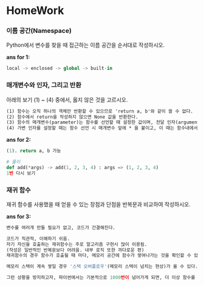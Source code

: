 # HomeWork

### 이름 공간(Namespace) 

Python에서 변수를 찾을 때 접근하는 이름 공간을 순서대로 작성하시오. 

**ans for 1:**

```python
local -> enclosed -> global -> built-in
```





### 매개변수와 인자, 그리고 반환 

아래의 보기 (1) ~ (4) 중에서, 옳지 않은 것을 고르시오. 

```markdown
(1) 함수는 오직 하나의 객체만 반환할 수 있으므로 'return a, b'와 같이 쓸 수 없다.
(2) 함수에서 return을 작성하지 않으면 None 값을 반환한다.
(3) 함수의 매개변수(parameter)는 함수를 선언할 때 설정한 값이며, 전달 인자(argument)는 함수를 호출할 때 넘겨주는 값이다.
(4) 가변 인자를 설정할 때는 함수 선언 시 매개변수 앞에 * 을 붙이고, 이 때는 함수내에서 tuple로 처리 된다. 
```

**ans for 2:**

```python
(1). return a, b 가능
```

```python
# 풀이
def add(*args) -> add(1, 2, 3, 4) : args => (1, 2, 3, 4)
1번 다시 보기
```







### 재귀 함수

재귀 함수를 사용했을 때 얻을 수 있는 장점과 단점을 반복문과 비교하여 작성하시오.

**ans for 3:**

```python
변수를 여러개 만들 필요가 없고, 코드가 간결해진다.
```

```python
코드가 직관적, 이해하기 쉬움.
자기 자신을 호출하는 재귀함수는 주로 알고리즘 구현시 많이 이용됨.
(작성은 일반적인 반복문보다 어려움. 내부 로직 또한 까다로운 편)
재귀함수의 경우 함수가 호출될 때 마다, 메모리 공간에 함수가 쌓여나가는 것을 확인할 수 있음.

메모리 스택이 계속 쌓일 경우 '스택 오버플로우'(메모리 스택이 넘치는 현상)가 올 수 있다.

그런 상황을 방지하고자, 파이썬에서는 기본적으로 1000번이 넘어가게 되면, 더 이상 함수를 호출하지 않고 종료한다.(설정에서 변경 가능하긴 함)
```


